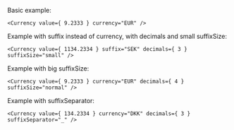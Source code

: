 Basic example:

	<Currency value={ 9.2333 } currency="EUR" />

Example with suffix instead of currency, with decimals and small suffixSize:

	<Currency value={ 1134.2334 } suffix="SEK" decimals={ 3 } suffixSize="small" />

Example with big suffixSize:

	<Currency value={ 9.2333 } currency="EUR" decimals={ 4 } suffixSize="normal" />

Example with suffixSeparator:

	<Currency value={ 134.2334 } currency="DKK" decimals={ 3 } suffixSeparator="_" />
